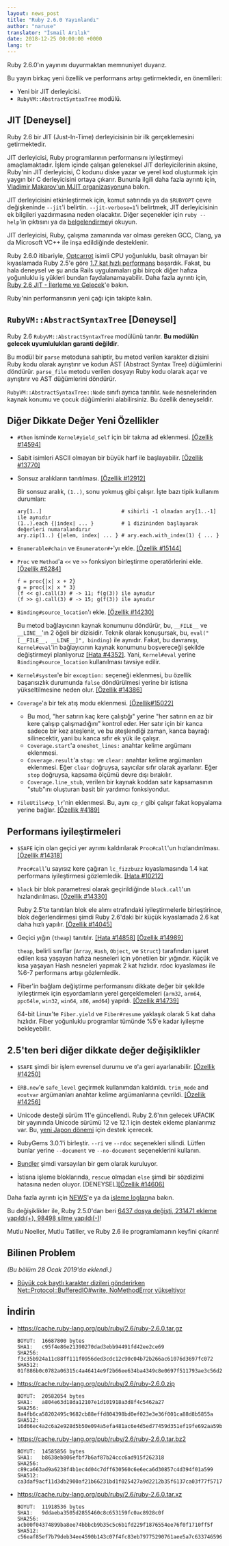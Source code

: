 ```yaml
---
layout: news_post
title: "Ruby 2.6.0 Yayınlandı"
author: "naruse"
translator: "İsmail Arılık"
date: 2018-12-25 00:00:00 +0000
lang: tr
---
```


Ruby 2.6.0'ın yayınını duyurmaktan memnuniyet duyarız.

Bu yayın birkaç yeni özellik ve performans artışı getirmektedir, en önemlileri:

 * Yeni bir JIT derleyicisi.
 * `RubyVM::AbstractSyntaxTree` modülü.

## JIT [Deneysel]

Ruby 2.6 bir JIT (Just-In-Time) derleyicisinin bir ilk gerçeklemesini getirmektedir.

JIT derleyicisi, Ruby programlarının performansını iyileştirmeyi amaçlamaktadır.
İşlem içinde çalışan geleneksel JIT derleyicilerinin aksine, Ruby'nin JIT derleyicisi, C kodunu diske yazar ve yerel kod oluşturmak için yaygın bir C derleyicisini ortaya çıkarır.
Bununla ilgili daha fazla ayrıntı için, [Vladimir Makarov'un MJIT organizasyonu](https://bugs.ruby-lang.org/projects/ruby/wiki/MJIT#MJIT-organization)na bakın.

JIT derleyicisini etkinleştirmek için, komut satırında ya da `$RUBYOPT` çevre değişkeninde `--jit`'i belirtin.
`--jit-verbose=1`'i belirtmek, JIT derleyicisinin ek bilgileri yazdırmasına neden olacaktır.
Diğer seçenekler için `ruby --help`'in çıktısını ya da [belgelendirme](https://bugs.ruby-lang.org/projects/ruby/wiki/MJIT#Basic-usage)yi okuyun.

JIT derleyicisi, Ruby, çalışma zamanında var olması gereken GCC, Clang, ya da Microsoft VC++ ile inşa edildiğinde desteklenir.

Ruby 2.6.0 itibariyle, [Optcarrot](https://github.com/mame/optcarrot) isimli CPU yoğunluklu, basit olmayan bir kıyaslamada Ruby 2.5'e göre [1.7 kat hızlı performans](https://gist.github.com/k0kubun/d7f54d96f8e501bbbc78b927640f4208) başardık.
Fakat, bu hala deneysel ve şu anda Rails uygulamaları gibi birçok diğer hafıza yoğunluklu iş yükleri bundan faydalanamayabilir.
Daha fazla ayrıntı için, [Ruby 2.6 JIT - İlerleme ve Gelecek](https://medium.com/@k0kubun/ruby-2-6-jit-progress-and-future-84e0a830ecbf)'e bakın.

Ruby'nin performansının yeni çağı için takipte kalın.

## `RubyVM::AbstractSyntaxTree` [Deneysel]

Ruby 2.6 `RubyVM::AbstractSyntaxTree` modülünü tanıtır.
**Bu modülün gelecek uyumlulukları garanti değildir**.

Bu modül bir `parse` metoduna sahiptir, bu metod verilen karakter dizisini Ruby kodu olarak ayrıştırır ve kodun AST (Abstract Syntax Tree) düğümlerini döndürür.
`parse_file` metodu verilen dosyayı Ruby kodu olarak açar ve ayrıştırır ve AST düğümlerini döndürür.

`RubyVM::AbstractSyntaxTree::Node` sınıfı ayrıca tanıtılır.
`Node` nesnelerinden kaynak konumu ve çocuk düğümlerini alabilirsiniz.
Bu özellik deneyseldir.

## Diğer Dikkate Değer Yeni Özellikler

* `#then` isminde `Kernel#yield_self` için bir takma ad eklenmesi.
  [[Özellik #14594]](https://bugs.ruby-lang.org/issues/14594)

* Sabit isimleri ASCII olmayan bir büyük harf ile başlayabilir.
  [[Özellik #13770]](https://bugs.ruby-lang.org/issues/13770)

* Sonsuz aralıkların tanıtılması.
  [[Özellik #12912]](https://bugs.ruby-lang.org/issues/12912)

  Bir sonsuz aralık, `(1..)`, sonu yokmuş gibi çalışır.
  İşte bazı tipik kullanım durumları:

      ary[1..]                          # sihirli -1 olmadan ary[1..-1] ile aynıdır
      (1..).each {|index| ... }         # 1 dizininden başlayarak değerleri numaralandırır
      ary.zip(1..) {|elem, index| ... } # ary.each.with_index(1) { ... }

* `Enumerable#chain` ve `Enumerator#+`'yı ekle.
  [[Özellik #15144]](https://bugs.ruby-lang.org/issues/15144)

* `Proc` ve `Method`'a `<<` ve `>>` fonksiyon birleştirme operatörlerini ekle.
  [[Özellik #6284]](https://bugs.ruby-lang.org/issues/6284)

      f = proc{|x| x + 2}
      g = proc{|x| x * 3}
      (f << g).call(3) # -> 11; f(g(3)) ile aynıdır
      (f >> g).call(3) # -> 15; g(f(3)) ile aynıdır

* `Binding#source_location`'ı ekle.
  [[Özellik #14230]](https://bugs.ruby-lang.org/issues/14230)

  Bu metod bağlayıcının kaynak konumunu döndürür, bu, `__FILE__` ve `__LINE__`'ın 2 öğeli bir dizisidir.
  Teknik olarak konuşursak, bu, `eval("[__FILE__, __LINE__]", binding)` ile aynıdır.
  Fakat, bu davranışı, `Kernel#eval`'in bağlayıcının kaynak konumunu boşvereceği şekilde değiştirmeyi planlıyoruz [[Hata #4352]](https://bugs.ruby-lang.org/issues/4352).
  Yani, `Kernel#eval` yerine `Binding#source_location` kullanılması tavsiye edilir.

* `Kernel#system`'e bir `exception:` seçeneği eklenmesi, bu özellik başarısızlık durumunda `false` döndürülmesi yerine bir istisna yükseltilmesine neden olur.
  [[Özellik #14386]](https://bugs.ruby-lang.org/issues/14386)

* `Coverage`'a bir tek atış modu eklenmesi.
  [[Özellik#15022]](https://bugs.ruby-lang.org/issues/15022)

  * Bu mod, "her satırın kaç kere çalıştığı" yerine "her satırın en az bir kere çalışıp çalışmadığını" kontrol eder.
    Her satır için bir kanca sadece bir kez ateşlenir, ve bu ateşlendiği zaman, kanca bayrağı silinecektir, yani bu kanca sıfır ek yük ile çalışır.
  * `Coverage.start`'a `oneshot_lines:` anahtar kelime argümanı eklenmesi.
  * `Coverage.result`'a `stop:` ve `clear:` anahtar kelime argümanları eklenmesi.
    Eğer `clear` doğruysa, sayıcılar sıfır olarak ayarlanır.
    Eğer `stop` doğruysa, kapsama ölçümü devre dışı bırakılır.
  * `Coverage.line_stub`, verilen bir kaynak koddan satır kapsamasının "stub"ını oluşturan basit bir yardımcı fonksiyondur.

* `FileUtils#cp_lr`'nin eklenmesi.
  Bu, aynı `cp_r` gibi çalışır fakat kopyalama yerine bağlar.
  [[Özellik #4189]](https://bugs.ruby-lang.org/issues/4189)

## Performans iyileştirmeleri

* `$SAFE` için olan geçici yer ayrımı kaldırılarak `Proc#call`'un hızlandırılması.
  [[Özellik #14318]](https://bugs.ruby-lang.org/issues/14318)

  `Proc#call`'u sayısız kere çağıran `lc_fizzbuzz` kıyaslamasında 1.4 kat performans iyileştirmesi gözlemledik.
  [[Hata #10212]](https://bugs.ruby-lang.org/issues/10212)

* `block` bir blok parametresi olarak geçirildiğinde `block.call`'un hızlandırılması.
  [[Özellik #14330]](https://bugs.ruby-lang.org/issues/14330)

  Ruby 2.5'te tanıtılan blok ele alımı etrafındaki iyileştirmelerle birleştirince, blok değerlendirmesi şimdi Ruby 2.6'daki bir küçük kıyaslamada 2.6 kat daha hızlı yapılır.
  [[Özellik #14045]](https://bugs.ruby-lang.org/issues/14045)

* Geçici yığın (`theap`) tanıtılır.
  [[Hata #14858]](https://bugs.ruby-lang.org/issues/14858)
  [[Özellik #14989]](https://bugs.ruby-lang.org/issues/14989)

  `theap`, belirli sınıflar (`Array`, `Hash`, `Object`, ve `Struct`) tarafından işaret edilen kısa yaşayan hafıza nesneleri için yönetilen bir yığındır.
  Küçük ve kısa yaşayan Hash nesneleri yapmak 2 kat hızlıdır.
  rdoc kıyaslaması ile %6-7 performans artışı gözlemledik.

* Fiber'in bağlam değiştirme performansını dikkate değer bir şekilde iyileştirmek için eşyordamların yerel gerçeklemeleri (`arm32`, `arm64`, `ppc64le`, `win32`, `win64`, `x86`, `amd64`) yapıldı.
  [[Özellik #14739]](https://bugs.ruby-lang.org/issues/14739)

  64-bit Linux'te `Fiber.yield` ve `Fiber#resume` yaklaşık olarak 5 kat daha hızlıdır.
  Fiber yoğunluklu programlar tümünde %5'e kadar iyileşme bekleyebilir.

## 2.5'ten beri diğer dikkate değer değişiklikler

* `$SAFE` şimdi bir işlem evrensel durumu ve `0`'a geri ayarlanabilir.
  [[Özellik #14250]](https://bugs.ruby-lang.org/issues/14250)

* `ERB.new`'e `safe_level` geçirmek kullanımdan kaldırıldı.
  `trim_mode` and `eoutvar` argümanları anahtar kelime argümanlarına çevrildi.
  [[Özellik #14256]](https://bugs.ruby-lang.org/issues/14256)

* Unicode desteği sürüm 11'e güncellendi.
  Ruby 2.6'nın gelecek UFACIK bir yayınında Unicode sürümü 12 ve 12.1 için destek ekleme planlarımız var.
  Bu, [yeni Japon dönemi](http://blog.unicode.org/2018/09/new-japanese-era.html) için destek içerecek.

* RubyGems 3.0.1'i birleştir.
  `--ri` ve `--rdoc` seçenekleri silindi.
  Lütfen bunlar yerine `--document` ve `--no-document` seçeneklerini kullanın.

* [Bundler](https://github.com/bundler/bundler) şimdi varsayılan bir gem olarak kuruluyor.

* İstisna işleme bloklarında, `rescue` olmadan `else` şimdi bir sözdizimi hatasına neden oluyor.
  [DENEYSEL][[Özellik #14606]](https://bugs.ruby-lang.org/issues/14606)

Daha fazla ayrıntı için [NEWS](https://github.com/ruby/ruby/blob/v2_6_0/NEWS)'e ya da [işleme logları](https://github.com/ruby/ruby/compare/v2_5_0...v2_6_0)na bakın.

Bu değişiklikler ile, Ruby 2.5.0'dan beri [6437 dosya değişti, 231471 ekleme yapıldı(+), 98498 silme yapıldı(-)](https://github.com/ruby/ruby/compare/v2_5_0...v2_6_0)!

Mutlu Noeller, Mutlu Tatiller, ve Ruby 2.6 ile programlamanın keyfini çıkarın!

## Bilinen Problem

_(Bu bölüm 28 Ocak 2019'da eklendi.)_

* [Büyük çok baytlı karakter dizileri gönderirken Net::Protocol::BufferedIO#write, NoMethodError yükseltiyor](https://github.com/ruby/ruby/pull/2058)

## İndirin

* <https://cache.ruby-lang.org/pub/ruby/2.6/ruby-2.6.0.tar.gz>

      BOYUT:  16687800 bytes
      SHA1:   c95f4e86e21390270dad3ebb94491fd42ee2ce69
      SHA256: f3c35b924a11c88ff111f0956ded3cdc12c90c04b72b266ac61076d3697fc072
      SHA512: 01f886b0c0782a06315c4a46414e9f2b66ee634ba4349c8e0697f511793ae3c56d2ad3cad6563f2b0fdcedf0ff3eba51b9afab907e7e1ac243475772f8688382

* <https://cache.ruby-lang.org/pub/ruby/2.6/ruby-2.6.0.zip>

      BOYUT:  20582054 bytes
      SHA1:   a804e63d18da12107e1d101918a3d8f4c5462a27
      SHA256: 8a4fb6ca58202495c9682cb88effd804398bd0ef023e3e36f001ca88d8b5855a
      SHA512: 16d66ec4a2c6a2e928d5b50e094a5efa481ac6e4d5ed77459d351ef19fe692aa59b68307e3e25229eec5f30ae2f9adae2663bafe9c9d44bfb45d3833d77839d4

* <https://cache.ruby-lang.org/pub/ruby/2.6/ruby-2.6.0.tar.bz2>

      BOYUT:  14585856 bytes
      SHA1:   b8638eb806efbf7b6af87b24ccc6ad915f262318
      SHA256: c89ca663ad9a6238f4b1ec4d04c7dff630560c6e6eca6d30857c4d394f01a599
      SHA512: ca3daf9acf11d3db2900af21b66231bd1f025427a9d2212b35f6137ca03f77f57171ddfdb99022c8c8bcd730ff92a7a4af54e8a2a770a67d8e16c5807aa391f1

* <https://cache.ruby-lang.org/pub/ruby/2.6/ruby-2.6.0.tar.xz>

      BOYUT:  11918536 bytes
      SHA1:   9ddaeba3505d2855460c8c653159fc0ac8928c0f
      SHA256: acb00f04374899ba8ee74bbbcb9b35c5c6b1fd229f1876554ee76f0f1710ff5f
      SHA512: c56eaf85ef7b79deb34ee4590b143c07f4fc83eb79775290761aee5a7c63374659613538a41f25706ed6e19e49d5c67a1014c24d17f29948294c7abd0b0fcea8
